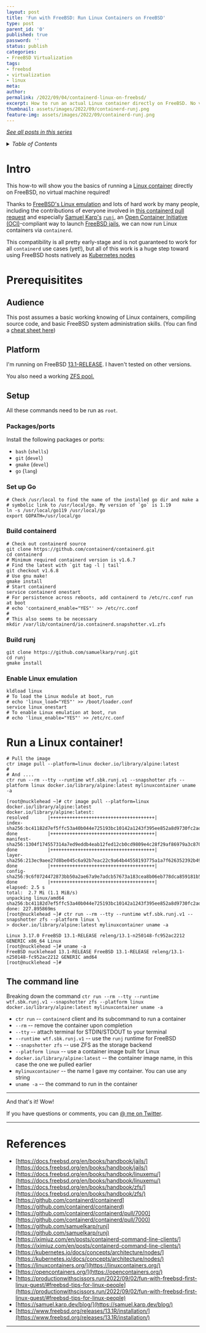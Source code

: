 ```yaml
---
layout: post
title: 'Fun with FreeBSD: Run Linux Containers on FreeBSD'
type: post
parent_id: '0'
published: true
password: ''
status: publish
categories:
- FreeBSD Virtualization
tags:
- freebsd
- virtualization
- linux
meta:
author:
permalink: /2022/09/04/containerd-linux-on-freebsd/
excerpt: How to run an actual Linux container directly on FreeBSD. No virtual machines!
thumbnail: assets/images/2022/09/containerd-runj.png
feature-img: assets/images/2022/09/containerd-runj.png
---
```


[_See all posts in this series_](/freebsd-virtualization-series/)

<details markdown="1">
  <summary><i>Table of Contents</i></summary>

- [Intro](#intro)
- [Prerequisitites](#prerequisitites)
  - [Audience](#audience)
  - [Platform](#platform)
  - [Setup](#setup)
    - [Packages/ports](#packagesports)
    - [Set up Go](#set-up-go)
    - [Build containerd](#build-containerd)
    - [Build runj](#build-runj)
    - [Enable Linux emulation](#enable-linux-emulation)
- [Run a Linux container!](#run-a-linux-container)
  - [The command line](#the-command-line)
- [References](#references)

</details>

# Intro

This how-to will show you the basics of running a [Linux
container](https://linuxcontainers.org/) directly on
FreeBSD, no virtual machine required!

Thanks to [FreeBSD's Linux
emulation](https://docs.freebsd.org/en/books/handbook/linuxemu/) and lots of
hard work by many people, including the contributions of everyone involved in
[this containerd pull
request](https://github.com/containerd/containerd/pull/7000) and especially
[Samuel Karp's](https://samuel.karp.dev/blog/)
[`runj`](https://github.com/samuelkarp/runj), an [Open Container Initiative
(OCI)](https://opencontainers.org/)-compliant way to launch [FreeBSD
jails](https://docs.freebsd.org/en/books/handbook/jails/), we can now run
Linux containers via `containerd`.

This compatibility is all pretty early-stage and is not guaranteed to work for
all `containerd` use cases (yet!), but all of this work is a huge step
toward using FreeBSD hosts natively as [Kubernetes
nodes](https://kubernetes.io/docs/concepts/architecture/nodes/)

# Prerequisitites

## Audience

This post assumes a basic working knowing of Linux containers, compiling
source code, and basic FreeBSD system administration skills. (You can find a
[cheat sheet
here](https://productionwithscissors.run/2022/09/02/fun-with-freebsd-first-linux-guest/#freebsd-tips-for-linux-people))

## Platform

I'm running on FreeBSD
[13.1-RELEASE](https://www.freebsd.org/releases/13.1R/installation/). I
haven't tested on other versions.

You also need a working [ZFS
pool.](https://docs.freebsd.org/en/books/handbook/zfs/)

## Setup

All these commands need to be run as `root`.

### Packages/ports

Install the following packages or ports:

* `bash` (`shells`)
* `git` (`devel`)
* `gmake` (`devel`)
* `go` (`lang`)

### Set up Go

```shell
# Check /usr/local to find the name of the installed go dir and make a        
# symbolic link to /usr/local/go. My version of `go` is 1.19                  
ln -s /usr/local/go119 /usr/local/go                                          
export GOPATH=/usr/local/go
```

### Build containerd
```shell
# Check out containerd source
git clone https://github.com/containerd/containerd.git
cd containerd
# Minimum required containerd version is v1.6.7
# Find the latest with `git tag -l | tail`
git checkout v1.6.8
# Use gnu make!
gmake install
# Start containerd
service containerd onestart
# For persistence across reboots, add containerd to /etc/rc.conf run at boot
# echo 'containerd_enable="YES"' >> /etc/rc.conf
#
# This also seems to be necessary
mkdir /var/lib/containerd/io.containerd.snapshotter.v1.zfs
```

### Build runj
```shell
git clone https://github.com/samuelkarp/runj.git
cd runj
gmake install
```

### Enable Linux emulation
```shell
kldload linux
# To load the Linux module at boot, run
# echo 'linux_load="YES"' >> /boot/loader.conf
service linux onestart
# To enable Linux emulation at boot, run
# echo 'linux_enable="YES"' >> /etc/rc.conf
```

# Run a Linux container!

```shell
# Pull the image
ctr image pull --platform=linux docker.io/library/alpine:latest
#
# And ....
ctr run --rm --tty --runtime wtf.sbk.runj.v1 --snapshotter zfs --platform linux docker.io/library/alpine:latest mylinuxcontainer uname -a
```

```
[root@nucklehead ~]# ctr image pull --platform=linux docker.io/library/alpine:latest
docker.io/library/alpine:latest:                                                  resolved       |++++++++++++++++++++++++++++++++++++++| 
index-sha256:bc41182d7ef5ffc53a40b044e725193bc10142a1243f395ee852a8d9730fc2ad:    done           |++++++++++++++++++++++++++++++++++++++| 
manifest-sha256:1304f174557314a7ed9eddb4eab12fed12cb0cd9809e4c28f29af86979a3c870: done           |++++++++++++++++++++++++++++++++++++++| 
layer-sha256:213ec9aee27d8be045c6a92b7eac22c9a64b44558193775a1a7f626352392b49:    done           |++++++++++++++++++++++++++++++++++++++| 
config-sha256:9c6f0724472873bb50a2ae67a9e7adcb57673a183cea8b06eb778dca859181b5:   done           |++++++++++++++++++++++++++++++++++++++| 
elapsed: 2.5 s                                                                    total:  2.7 Mi (1.1 MiB/s)                                       
unpacking linux/amd64 sha256:bc41182d7ef5ffc53a40b044e725193bc10142a1243f395ee852a8d9730fc2ad...
done: 227.895869ms
[root@nucklehead ~]# ctr run --rm --tty --runtime wtf.sbk.runj.v1 --snapshotter zfs --platform linux \
> docker.io/library/alpine:latest mylinuxcontainer uname -a
 
Linux 3.17.0 FreeBSD 13.1-RELEASE releng/13.1-n250148-fc952ac2212 GENERIC x86_64 Linux
[root@nucklehead ~]# uname -a
FreeBSD nucklehead 13.1-RELEASE FreeBSD 13.1-RELEASE releng/13.1-n250148-fc952ac2212 GENERIC amd64
[root@nucklehead ~]# 
```

## The command line

Breaking down the command `ctr run --rm --tty --runtime wtf.sbk.runj.v1 --snapshotter zfs
--platform linux docker.io/library/alpine:latest mylinuxcontainer uname -a`
* `ctr run` -- `containerd` client and its subcommand to run a container
* `--rm` -- remove the container upon completion
* `--tty` -- attach terminal for STDIN/STDOUT to your terminal
* `--runtime wtf.sbk.runj.v1` -- use the `runj` runtime for FreeBSD
* `--snapshotter zfs` -- use ZFS as the storage backend
* `--platform linux` -- use a container image built for Linux
* `docker.io/library/alpine:latest` -- the container image name, in this case
  the one we pulled earlier
* `mylinuxcontainer` -- the name I gave my container. You can use any string
* `uname -a` -- the command to run in the container

* * *
 
And that's it! Wow!

If you have questions or comments, you can [@ me on
Twitter](https://www.twitter.com/fuzzyKB).

---

# References

* [https://docs.freebsd.org/en/books/handbook/jails/](https://docs.freebsd.org/en/books/handbook/jails/)
* [https://docs.freebsd.org/en/books/handbook/linuxemu/](https://docs.freebsd.org/en/books/handbook/linuxemu/)
* [https://docs.freebsd.org/en/books/handbook/zfs/](https://docs.freebsd.org/en/books/handbook/zfs/)
* [https://github.com/containerd/containerd](https://github.com/containerd/containerd)
* [https://github.com/containerd/containerd/pull/7000](https://github.com/containerd/containerd/pull/7000)
* [https://github.com/samuelkarp/runj](https://github.com/samuelkarp/runj)
* [https://iximiuz.com/en/posts/containerd-command-line-clients/](https://iximiuz.com/en/posts/containerd-command-line-clients/)
* [https://kubernetes.io/docs/concepts/architecture/nodes/](https://kubernetes.io/docs/concepts/architecture/nodes/)
* [https://linuxcontainers.org/](https://linuxcontainers.org/)
* [https://opencontainers.org/](https://opencontainers.org/)
* [https://productionwithscissors.run/2022/09/02/fun-with-freebsd-first-linux-guest/#freebsd-tips-for-linux-people](https://productionwithscissors.run/2022/09/02/fun-with-freebsd-first-linux-guest/#freebsd-tips-for-linux-people)
* [https://samuel.karp.dev/blog/](https://samuel.karp.dev/blog/)
* [https://www.freebsd.org/releases/13.1R/installation/](https://www.freebsd.org/releases/13.1R/installation/)


---
